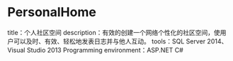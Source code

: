 # PersonalHome
title：个人社区空间
description：有效的创建一个网络个性化的社区空间，使用户可以及时、有效、轻松地发表日志并与他人互动。
tools：SQL Server 2014、Visual Studio 2013
Programming environment：ASP.NET C#
